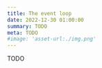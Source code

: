 ```yaml
---
title: The event loop
date: 2022-12-30 01:00:00
summary: TODO
meta: TODO
#image: 'asset-url:./img.png'
---
```


TODO
